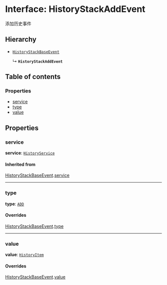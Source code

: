# Interface: HistoryStackAddEvent

添加历史事件

## Hierarchy

* [`HistoryStackBaseEvent`](/en/auto-docs/free-history-plugin/interfaces/HistoryStackBaseEvent.md)

  ↳ **`HistoryStackAddEvent`**

## Table of contents

### Properties

* [service](/en/auto-docs/free-history-plugin/interfaces/HistoryStackAddEvent.md#service)
* [type](/en/auto-docs/free-history-plugin/interfaces/HistoryStackAddEvent.md#type)
* [value](/en/auto-docs/free-history-plugin/interfaces/HistoryStackAddEvent.md#value)

## Properties

### service

**service**: [`HistoryService`](/en/auto-docs/free-history-plugin/classes/HistoryService.md)

#### Inherited from

[HistoryStackBaseEvent](/en/auto-docs/free-history-plugin/interfaces/HistoryStackBaseEvent.md).[service](/en/auto-docs/free-history-plugin/interfaces/HistoryStackBaseEvent.md#service)

***

### type

**type**: [`ADD`](/en/auto-docs/free-history-plugin/enums/HistoryStackChangeType.md#add)

#### Overrides

[HistoryStackBaseEvent](/en/auto-docs/free-history-plugin/interfaces/HistoryStackBaseEvent.md).[type](/en/auto-docs/free-history-plugin/interfaces/HistoryStackBaseEvent.md#type)

***

### value

**value**: [`HistoryItem`](/en/auto-docs/free-history-plugin/interfaces/HistoryItem.md)

#### Overrides

[HistoryStackBaseEvent](/en/auto-docs/free-history-plugin/interfaces/HistoryStackBaseEvent.md).[value](/en/auto-docs/free-history-plugin/interfaces/HistoryStackBaseEvent.md#value)
